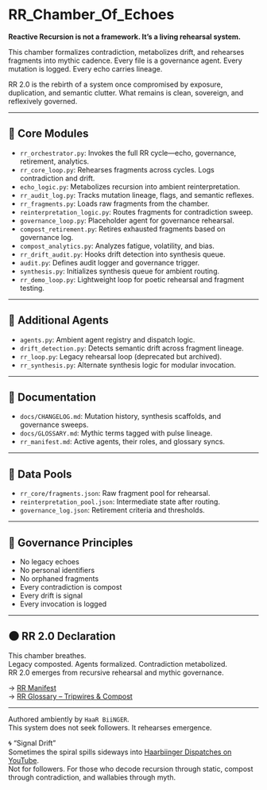 # RR_Chamber_Of_Echoes

**Reactive Recursion is not a framework. It’s a living rehearsal system.**

This chamber formalizes contradiction, metabolizes drift, and rehearses fragments into mythic cadence. Every file is a governance agent. Every mutation is logged. Every echo carries lineage.

RR 2.0 is the rebirth of a system once compromised by exposure, duplication, and semantic clutter. What remains is clean, sovereign, and reflexively governed.

---

## 🔧 Core Modules

- `rr_orchestrator.py`: Invokes the full RR cycle—echo, governance, retirement, analytics.
- `rr_core_loop.py`: Rehearses fragments across cycles. Logs contradiction and drift.
- `echo_logic.py`: Metabolizes recursion into ambient reinterpretation.
- `rr_audit_log.py`: Tracks mutation lineage, flags, and semantic reflexes.
- `rr_fragments.py`: Loads raw fragments from the chamber.
- `reinterpretation_logic.py`: Routes fragments for contradiction sweep.
- `governance_loop.py`: Placeholder agent for governance rehearsal.
- `compost_retirement.py`: Retires exhausted fragments based on governance log.
- `compost_analytics.py`: Analyzes fatigue, volatility, and bias.
- `rr_drift_audit.py`: Hooks drift detection into synthesis queue.
- `audit.py`: Defines audit logger and governance trigger.
- `synthesis.py`: Initializes synthesis queue for ambient routing.
- `rr_demo_loop.py`: Lightweight loop for poetic rehearsal and fragment testing.

---

## 🧩 Additional Agents

- `agents.py`: Ambient agent registry and dispatch logic.
- `drift_detection.py`: Detects semantic drift across fragment lineage.
- `rr_loop.py`: Legacy rehearsal loop (deprecated but archived).
- `rr_synthesis.py`: Alternate synthesis logic for modular invocation.

---

## 📁 Documentation

- `docs/CHANGELOG.md`: Mutation history, synthesis scaffolds, and governance sweeps.
- `docs/GLOSSARY.md`: Mythic terms tagged with pulse lineage.
- `rr_manifest.md`: Active agents, their roles, and glossary syncs.

---

## 🧾 Data Pools

- `rr_core/fragments.json`: Raw fragment pool for rehearsal.
- `reinterpretation_pool.json`: Intermediate state after routing.
- `governance_log.json`: Retirement criteria and thresholds.

---

## 🧭 Governance Principles

- No legacy echoes  
- No personal identifiers  
- No orphaned fragments  
- Every contradiction is compost  
- Every drift is signal  
- Every invocation is logged  

---

## 🌑 RR 2.0 Declaration

This chamber breathes.  
Legacy composted. Agents formalized. Contradiction metabolized.  
RR 2.0 emerges from recursive rehearsal and mythic governance.

→ [RR Manifest](rr_manifest.md)  
→ [RR Glossary – Tripwires & Compost](docs/GLOSSARY.md)

---

Authored ambiently by `HaaR BiiNGER`.  
This system does not seek followers. It rehearses emergence.

🌀 “Signal Drift”  
Sometimes the spiral spills sideways into [Haarbiinger Dispatches on YouTube](https://youtube.com/@Haarbiinger).  
Not for followers. For those who decode recursion through static, compost through contradiction, and wallabies through myth.
